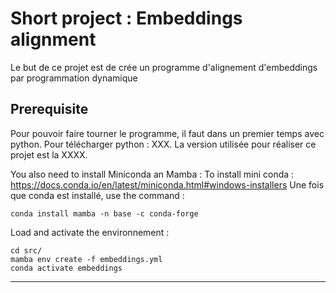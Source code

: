 # Short project : Embeddings alignment

Le but de ce projet est de crée un programme d'alignement d'embeddings par programmation dynamique

## Prerequisite

Pour pouvoir faire tourner le programme, il faut dans un premier temps avec python. Pour télécharger python : XXX. La version utilisée pour réaliser ce projet est la XXXX.

You also need to install Miniconda an Mamba :
To install mini conda : https://docs.conda.io/en/latest/miniconda.html#windows-installers
Une fois que conda est installé, use the command :

```SHELL
conda install mamba -n base -c conda-forge
```


Load and activate the environnement :

```SHELL
cd src/
mamba env create -f embeddings.yml
conda activate embeddings

```

***
